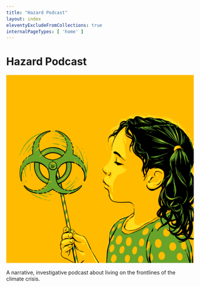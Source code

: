```yaml
---
title: "Hazard Podcast"
layout: index
eleventyExcludeFromCollections: true
internalPageTypes: [ 'home' ]
---
```


# Hazard Podcast

![Hazard Podcast Logo](../img/Hazard-Logo_No-Words.png)

A narrative, investigative podcast about living on the frontlines of the climate crisis.
